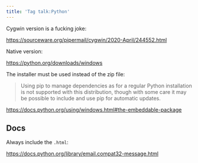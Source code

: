 ```yaml
---
title: 'Tag talk:Python'
---
```


Cygwin version is a fucking joke:

<https://sourceware.org/pipermail/cygwin/2020-April/244552.html>

Native version:

<https://python.org/downloads/windows>

The installer must be used instead of the zip file:

> Using pip to manage dependencies as for a regular Python installation is not
> supported with this distribution, though with some care it may be possible to
> include and use pip for automatic updates.

<https://docs.python.org/using/windows.html#the-embeddable-package>

## Docs

Always include the `.html`:

<https://docs.python.org/library/email.compat32-message.html>
